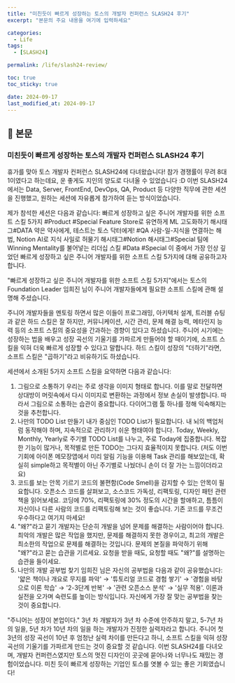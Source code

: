 ```yaml
---
title: "미친듯이 빠르게 성장하는 토스의 개발자 컨퍼런스 SLASH24 후기"
excerpt: "본문의 주요 내용을 여기에 입력하세요"

categories:
  - Life
tags:
  - [SLASH24]

permalink: /life/slash24-review/

toc: true
toc_sticky: true

date: 2024-09-17
last_modified_at: 2024-09-17
---
```


## 🦥 본문

### 미친듯이 빠르게 성장하는 토스의 개발자 컨퍼런스 SLASH24 후기

휴가를 맞아 토스 개발자 컨퍼런스 SLASH24에 다녀왔습니다!
참가 경쟁률이 무려 8대1이였다고 하는데요, 운 좋게도 지인의 양도로 다녀올 수 있었습니다 :D
이번 SLASH24에서는 Data, Server, FrontEnd, DevOps, QA, Product 등 다양한 직무에 관한 세션을 진행했고, 원하는 세션에 자유롭게 참가하여 듣는 방식이었습니다.

제가 참석한 세션은 다음과 같습니다:
 빠르게 성장하고 싶은 주니어 개발자를 위한 소프트 스킬 5가지 #Product #Special
 Feature Store로 유연하게 ML 고도화하기 해시태그#DATA
 약은 약사에게, 테스트는 토스 닥터에게! #QA
 사람-일-지식을 연결하는 해법, Notion AI로 지식 사일로 허물기 해시태그#Notion 해시태그#Special
 팀에 Winning Mentality를 불어넣는 리더십 스킬 #Data #Special
이 중에서 가장 인상 깊었던 빠르게 성장하고 싶은 주니어 개발자를 위한 소프트 스킬 5가지에 대해 공유하고자 합니다.

"빠르게 성장하고 싶은 주니어 개발자를 위한 소프트 스킬 5가지"에서는 토스의 Foundation Leader 임희진 님이 주니어 개발자들에게 필요한 소프트 스킬에 관해 설명해 주셨습니다.

주니어 개발자들을 멘토링 하면서 많은 이들이 프로그래밍, 아키텍처 설계, 트러블 슈팅과 같은 하드 스킬은 잘 하지만, 커뮤니케이션, 시간 관리, 문제 해결 능력, 메타인지 능력 등의 소프트 스킬의 중요성을 간과하는 경향이 있다고 하셨습니다.
주니어 시기에는 성장하는 법을 배우고 성장 곡선의 기울기를 가파르게 만들어야 할 때이기에, 소프트 스킬을 익혀 더욱 빠르게 성장할 수 있다고 말합니다. 하드 스킬이 성장의 "더하기"라면, 소프트 스킬은 "곱하기"라고 비유하기도 하셨습니다.

세션에서 소개된 5가지 소프트 스킬을 요약하면 다음과 같습니다:
 1. 그림으로 소통하기
 우리는 주로 생각을 이미지 형태로 합니다. 이를 말로 전달하면 상대방이 머릿속에서 다시 이미지로 변환하는 과정에서 정보 손실이 발생합니다. 따라서 그림으로 소통하는 습관이 중요합니다. 다이어그램 툴 하나를 정해 익숙해지는 것을 추천합니다.
 2. 나만의 TODO List 만들기
 내가 중심인 TODO List가 필요합니다. 내 뇌의 백업처럼 동작해야 하며, 지속적으로 관리하기 쉬운 형태여야 합니다. Today, Weekly, Monthly, Yearly로 주기별 TODO List를 나누고, 주로 Today에 집중합니다. 복잡한 기능이 많거나, 목적별로 만든 TODO는 그다지 효율적이지 못합니다. (저도 이번 기회에 아이폰 메모장앱에서 미리 알림 기능을 이용해 Task 관리를 해보았는데, 확실히 simple하고 목적별이 아닌 주기별로 나눴더니 손이 더 잘 가는 느낌이더라고요)
 3. 코드를 보는 안목 기르기
 코드의 불편함(Code Smell)을 감지할 수 있는 안목이 필요합니다. 오픈소스 코드를 살펴보고, 소스코드 가독성, 리팩토링, 디자인 패턴 관련 책을 읽어보세요. 코딩에 70%, 리팩토링에 30% 정도의 시간을 할애하고, 틈틈이 자신이나 다른 사람의 코드를 리팩토링해 보는 것이 좋습니다. 기존 코드를 무조건 우수하다고 여기지 마세요!
 4. "왜?"라고 묻기
 개발자는 단순히 개발을 넘어 문제를 해결하는 사람이어야 합니다. 최악의 개발은 많은 작업을 했지만, 문제를 해결하지 못한 경우이고, 최고의 개발은 최소한의 작업으로 문제를 해결하는 것입니다. 문제의 본질을 파악하기 위해 "왜?"라고 묻는 습관을 기르세요. 요청을 받을 때도, 요청할 때도 "왜?"를 설명하는 습관을 들이세요.
 5. 나만의 개발 공부법 찾기
 임희진 님은 자신의 공부법을 다음과 같이 공유했습니다: '얇은 책이나 개요로 무지를 파악' → '튜토리얼 코드로 경험 쌓기' → '경험을 바탕으로 이론 학습' → '2-3단계 반복' → '관련 오픈소스 분석' → '실무 적용'. 이론과 실전을 오가며 숙련도를 높이는 방식입니다. 자신에게 가장 잘 맞는 공부법을 찾는 것이 중요합니다.

"주니어는 성장이 본업이다." 3년 차 개발자가 3년 차 수준에 안주하지 말고, 5-7년 차의 일을, 5년 차가 10년 차의 일을 하는 개발자가 진정한 실력자라고 합니다. 주니어 첫 3년의 성장 곡선이 10년 후 엄청난 실력 차이를 만든다고 하니, 소프트 스킬을 익혀 성장 곡선의 기울기를 가파르게 만드는 것이 중요할 것 같습니다.
이번 SLASH24를 다녀오며, 개발자 컨퍼런스였지만 토스의 멋진 디자인이 곳곳에 묻어나와 너무나도 재밌는 경험이었습니다. 미친 듯이 빠르게 성장하는 기업인 토스를 엿볼 수 있는 좋은 기회였습니다!

